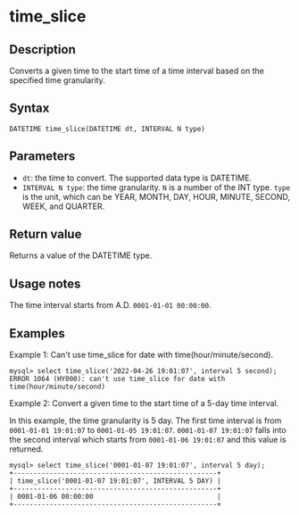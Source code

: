 # time_slice

## Description

Converts a given time to the start time of a time interval based on the specified time granularity.

## Syntax

```Plain
DATETIME time_slice(DATETIME dt, INTERVAL N type)
```

## **Parameters**

- `dt`: the time to convert. The supported data type is DATETIME.
- `INTERVAL N type`: the time granularity. `N` is a number of the INT type. `type` is the unit, which can be YEAR, MONTH, DAY, HOUR, MINUTE, SECOND, WEEK, and QUARTER.

## Return value

Returns a value of the DATETIME type.

## Usage notes

The time interval starts from A.D. `0001-01-01 00:00:00`.

## Examples

Example 1: Can't use time_slice for date with time(hour/minute/second).

```Plain
mysql> select time_slice('2022-04-26 19:01:07', interval 5 second);
ERROR 1064 (HY000): can't use time_slice for date with time(hour/minute/second)
```

Example 2: Convert a given time to the start time of a 5-day time interval.

In this example, the time granularity is 5 day. The first time interval is from `0001-01-01 19:01:07` to `0001-01-05 19:01:07`. `0001-01-07 19:01:07` falls into the second interval which starts from `0001-01-06 19:01:07` and this value is returned.

```Plain
mysql> select time_slice('0001-01-07 19:01:07', interval 5 day);
+---------------------------------------------------+
| time_slice('0001-01-07 19:01:07', INTERVAL 5 DAY) |
+---------------------------------------------------+
| 0001-01-06 00:00:00                               |
+---------------------------------------------------+
```
